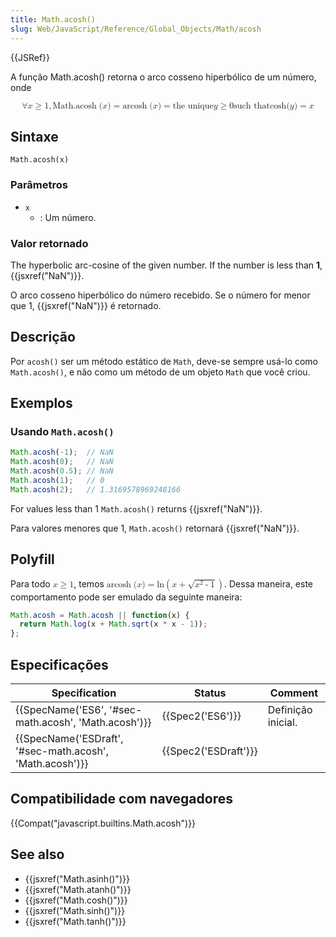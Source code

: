 ```yaml
---
title: Math.acosh()
slug: Web/JavaScript/Reference/Global_Objects/Math/acosh
---
```

{{JSRef}}

A função Math.acosh() retorna o arco cosseno hiperbólico de um número, onde

<math display="block"><semantics><mrow><mo>∀</mo><mi>x</mi><mo>≥</mo><mn>1</mn><mo>,</mo><mstyle mathvariant="monospace"><mrow><mo lspace="0em" rspace="thinmathspace">Math.acosh</mo><mo stretchy="false">(</mo><mi>x</mi><mo stretchy="false">)</mo></mrow></mstyle><mo>=</mo><mo lspace="0em" rspace="thinmathspace">arcosh</mo><mo stretchy="false">(</mo><mi>x</mi><mo stretchy="false">)</mo><mo>=</mo><mtext> the unique </mtext><mspace width="thickmathspace"></mspace><mi>y</mi><mo>≥</mo><mn>0</mn><mspace width="thickmathspace"></mspace><mtext>such that</mtext><mspace width="thickmathspace"></mspace><mo lspace="0em" rspace="0em">cosh</mo><mo stretchy="false">(</mo><mi>y</mi><mo stretchy="false">)</mo><mo>=</mo><mi>x</mi></mrow><annotation encoding="TeX">\forall x \geq 1, \mathtt{\operatorname{Math.acosh}(x)} = \operatorname{arcosh}(x) = \text{ the unique } \; y \geq 0 \; \text{such that} \; \cosh(y) = x</annotation></semantics></math>

## Sintaxe

```
Math.acosh(x)
```

### Parâmetros

- `x`
  - : Um número.

### Valor retornado

The hyperbolic arc-cosine of the given number. If the number is less than **1**, {{jsxref("NaN")}}.

O arco cosseno hiperbólico do número recebido. Se o número for menor que 1, {{jsxref("NaN")}} é retornado.

## Descrição

Por `acosh()` ser um método estático de `Math`, deve-se sempre usá-lo como `Math.acosh()`, e não como um método de um objeto `Math` que você criou.

## Exemplos

### Usando `Math.acosh()`

```js
Math.acosh(-1);  // NaN
Math.acosh(0);   // NaN
Math.acosh(0.5); // NaN
Math.acosh(1);   // 0
Math.acosh(2);   // 1.3169578969248166
```

For values less than 1 `Math.acosh()` returns {{jsxref("NaN")}}.

Para valores menores que 1, `Math.acosh()` retornará {{jsxref("NaN")}}.

## Polyfill

Para todo <math><semantics><mrow><mi>x</mi><mo>≥</mo><mn>1</mn></mrow><annotation encoding="TeX">x \geq 1</annotation></semantics></math>, temos <math><semantics><mrow><mo lspace="0em" rspace="thinmathspace">arcosh</mo><mo stretchy="false">(</mo><mi>x</mi><mo stretchy="false">)</mo><mo>=</mo><mo lspace="0em" rspace="0em">ln</mo><mrow><mo>(</mo><mrow><mi>x</mi><mo>+</mo><msqrt><mrow><msup><mi>x</mi><mn>2</mn></msup><mo>-</mo><mn>1</mn></mrow></msqrt></mrow><mo>)</mo></mrow></mrow><annotation encoding="TeX">\operatorname {arcosh} (x) = \ln \left(x + \sqrt{x^{2} - 1} \right)</annotation></semantics></math>. Dessa maneira, este comportamento pode ser emulado da seguinte maneira:

```js
Math.acosh = Math.acosh || function(x) {
  return Math.log(x + Math.sqrt(x * x - 1));
};
```

## Especificações

| Specification                                                                | Status                       | Comment            |
| ---------------------------------------------------------------------------- | ---------------------------- | ------------------ |
| {{SpecName('ES6', '#sec-math.acosh', 'Math.acosh')}}         | {{Spec2('ES6')}}         | Definição inicial. |
| {{SpecName('ESDraft', '#sec-math.acosh', 'Math.acosh')}} | {{Spec2('ESDraft')}} |                    |

## Compatibilidade com navegadores

{{Compat("javascript.builtins.Math.acosh")}}

## See also

- {{jsxref("Math.asinh()")}}
- {{jsxref("Math.atanh()")}}
- {{jsxref("Math.cosh()")}}
- {{jsxref("Math.sinh()")}}
- {{jsxref("Math.tanh()")}}
